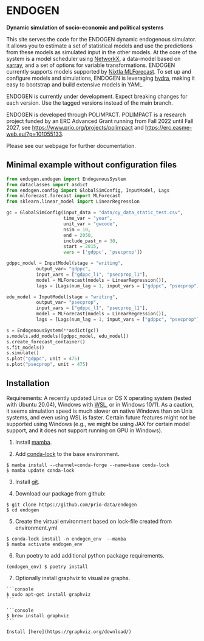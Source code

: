 # ENDOGEN
**Dynamic simulation of socio-economic and political systems**

This site serves the code for the ENDOGEN dynamic endogenous simulator. It allows you to estimate a set of statistical models and use the predictions from these models as simulated input in the other models. At the core of the system is a model scheduler using [NetworkX](https://networkx.org/), a data-model based on [xarray](https://docs.xarray.dev/en/stable/index.html), and a set of options for variable transformations. ENDOGEN currently supports models supported by [Nixtla MLForecast](https://nixtla.github.io/mlforecast/). To set up and configure models and simulations, ENDOGEN is leveraging [hydra](https://hydra.cc/), making it easy to bootstrap and build extensive models in YAML.

ENDOGEN is currently under development. Expect breaking changes for each version. Use the tagged versions instead of the main branch.

ENDOGEN is developed through POLIMPACT. POLIMPACT is a research project funded by an ERC Advanced Grant running from Fall 2022 until Fall 2027, see https://www.prio.org/projects/polimpact and https://erc.easme-web.eu/?p=101055133.

Please see our webpage for further documentation.

## Minimal example without configuration files

```python
from endogen.endogen import EndogenousSystem
from dataclasses import asdict
from endogen.config import GlobalSimConfig, InputModel, Lags
from mlforecast.forecast import MLForecast
from sklearn.linear_model import LinearRegression

gc = GlobalSimConfig(input_data = "data/cy_data_static_test.csv",
                     time_var = "year",
                     unit_var = "gwcode",
                     nsim = 10,
                     end = 2050,
                     include_past_n = 30,
                     start = 2015,
                     vars = ['gdppc', 'psecprop'])

gdppc_model = InputModel(stage = "writing",
           output_var= "gdppc",
           input_vars = ["gdppc_l1", "psecprop_l1"],
           model = MLForecast(models = LinearRegression()),
           lags = [Lags(num_lag = 1, input_vars = ["gdppc", "psecprop"])])

edu_model = InputModel(stage = "writing",
           output_var= "psecprop",
           input_vars = ["gdppc_l1", "psecprop_l1"],
           model = MLForecast(models = LinearRegression()),
           lags = [Lags(num_lag = 1, input_vars = ["gdppc", "psecprop"])])

s = EndogenousSystem(**asdict(gc))
s.models.add_models([gdppc_model, edu_model])
s.create_forecast_container()
s.fit_models()
s.simulate()
s.plot("gdppc", unit = 475)
s.plot("psecprop", unit = 475)
```

## Installation

Requirements: A recently updated Linux or OS X operating system (tested with Ubuntu 20.04), Windows with [WSL](https://learn.microsoft.com/en-us/windows/wsl/install), or in Windows 10/11. As a caution, it seems simulation speed is much slower on native Windows than on Unix systems, and even using WSL is faster. Certain future features might not be supported using Windows (e.g., we might be using JAX for certain model support, and it does not support running on GPU in Windows).

1. Install [mamba](https://github.com/conda-forge/miniforge#mambaforge).

2. Add [conda-lock](https://github.com/conda/conda-lock) to the base environment.

``` console
$ mamba install --channel=conda-forge --name=base conda-lock
$ mamba update conda-lock
```

3. Install [git](https://git-scm.com/downloads).

4. Download our package from github:

```console
$ git clone https://github.com/prio-data/endogen
$ cd endogen
```

5. Create the virtual environment based on lock-file created from environment.yml

``` console
$ conda-lock install -n endogen_env  --mamba
$ mamba activate endogen_env
```

6. Run poetry to add additional python package requirements.

```console
(endogen_env) $ poetry install
```

7. Optionally install graphviz to visualize graphs.

````{tab} Linux
```console
$ sudo apt-get install graphviz
```
````

````{tab} OS X
```console
$ brew install graphviz
```
````

```{tab} Windows 10+
Install [here](https://graphviz.org/download/)
```
